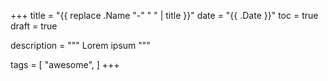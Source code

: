 +++
title = "{{ replace .Name "-" " " | title }}"
date = "{{ .Date }}"
toc = true
draft = true

description = """
Lorem ipsum
"""

tags = [
  "awesome",
]
+++
